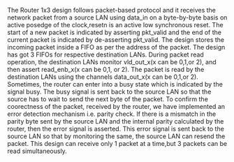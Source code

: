 The Router 1x3 design follows packet-based protocol and it receives the network packet from a source LAN using data_in on a byte-by-byte basis on active posedge of the clock,resetn is an active low synchronous reset.
The start of a new packet is indicated by asserting pkt_valid and the end of the current packet is indicated by de-asserting pkt_valid. The design stores the incoming packet inside a FIFO as per the address of the packet. The design has got 3 FIFOs for respective destination LANs.
During packet read operation, the destination LANs monitor vld_out_x(x can be 0,1,or 2), and then assert read_enb_x(x can be 0,1, or 2). The packet is read by the destination LANs using the channels data_out_x(x can be 0,1,or 2).
Sometimes, the router can enter into a busy state which is indicated by the signal busy. The busy signal is sent back to the source LAN so that the source has to wait to send the next byte of the packet.
To confirm the coorectness of the packet, received by the router, we have implemented an error detection mechanism i.e. parity check. If there is a mismatch in the parity byte sent by the source LAN and the internal parity calculated by the router, then the error signal is asserted. This error signal is sent back to the source LAN so that by monitoring the same, the source LAN can resend the packet.
This design can receive only 1 packet at a time,but 3 packets can be read simultaneously.
